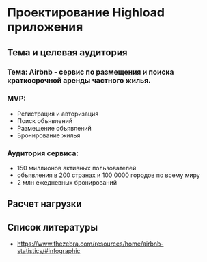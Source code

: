 # Проектирование Highload приложения

## Тема и целевая аудитория

### Тема: Airbnb - сервис по размещения и поиска краткосрочной аренды частного жилья.

### MVP:

- Регистрация и авторизация
- Поиск объявлений
- Размещение объявлений
- Бронирование жилья

### Аудитория сервиса:

- 150 миллионов активных пользователей
- объявления в 200 странах и 100 0000 городов по всему миру
- 2 млн ежедневных бронирований

## Расчет нагрузки


## Список литературы

- https://www.thezebra.com/resources/home/airbnb-statistics/#infographic
 
